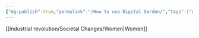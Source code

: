 ```yaml
---
{"dg-publish":true,"permalink":"/How to use Digital Garden/","tags":["gardenEntry"]}
---
```


[[Industrial revolution/Societal Changes/Women\|Women]]